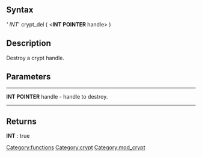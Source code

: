 Syntax
------

*' INT*' crypt\_del ( &lt;**INT POINTER** handle&gt; )

Description
-----------

Destroy a crypt handle.

Parameters
----------

  ------------------------ ----------------------
  **INT POINTER** handle   - handle to destroy.
  ------------------------ ----------------------

Returns
-------

**INT** : true

<Category:functions> <Category:crypt> <Category:mod_crypt>
